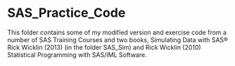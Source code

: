 # SAS_Practice_Code
This folder contains some of my modified version and exercise code from a number of SAS Training Courses and two books, 
Simulating Data with SAS® Rick Wicklin (2013) (in the folder SAS_Sim) and Rick Wicklin (2010) Statistical Programming 
with SAS/IML Software.
